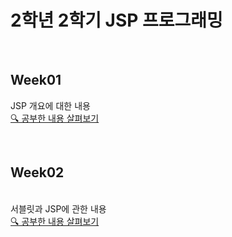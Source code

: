 <h1> 2학년 2학기 JSP 프로그래밍 </h1>

<br>

## Week01
JSP 개요에 대한 내용<br>
<a href = "https://velog.io/@haansohee/1.-JSP-개요"> 🔍 공부한 내용 살펴보기 </a>

<br>

## Week02
<br> 
서블릿과 JSP에 관한 내용 <br>
<a href = "https://velog.io/@haansohee/2.-서블릿과-JSP"> 🔍 공부한 내용 살펴보기 </a>

